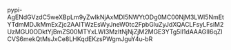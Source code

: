 pypi-AgENdGVzdC5weXBpLm9yZwIkNjAxMDI5NWYtODg0MC00NjM3LWI5NmEtYTdmMDJkMmExZjc2AAITWzEsWyJneW0tc2FpbGluZyJdXQACLFsyLFsiM2UzMGU0ODktYjBmZS00MTYxLWI3MzItNjNjZjM2MGE3YTg5Il1dAAAGII6qZlCVS6mekQtMsJxCe8LHKqdEKzsPWgmJguY4u-bR